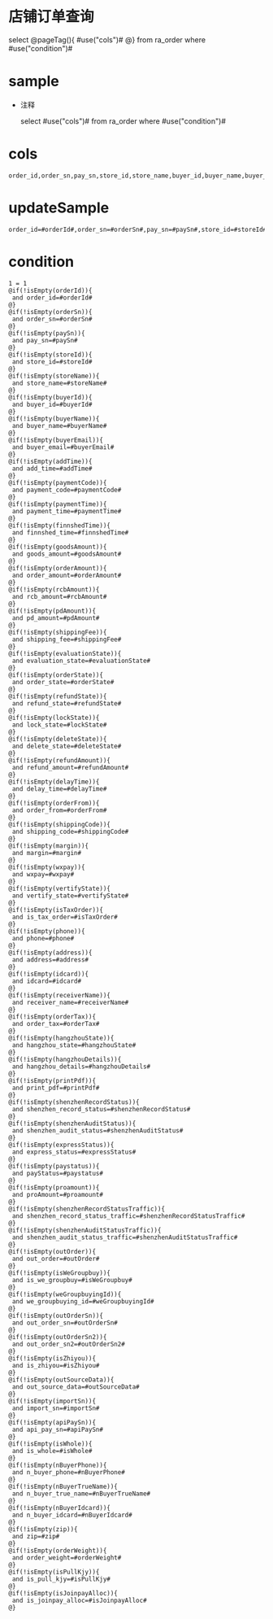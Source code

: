 店铺订单查询
===
select 
@pageTag(){
#use("cols")# 
@}
from ra_order  where  #use("condition")#

sample
===
* 注释

	select #use("cols")# from ra_order  where  #use("condition")#

cols
===
	order_id,order_sn,pay_sn,store_id,store_name,buyer_id,buyer_name,buyer_email,add_time,payment_code,payment_time,finnshed_time,goods_amount,order_amount,rcb_amount,pd_amount,shipping_fee,evaluation_state,order_state,refund_state,lock_state,delete_state,refund_amount,delay_time,order_from,shipping_code,margin,wxpay,vertify_state,is_tax_order,phone,address,idcard,receiver_name,order_tax,hangzhou_state,hangzhou_details,print_pdf,shenzhen_record_status,shenzhen_audit_status,express_status,payStatus,proAmount,shenzhen_record_status_traffic,shenzhen_audit_status_traffic,out_order,is_we_groupbuy,we_groupbuying_id,out_order_sn,out_order_sn2,is_zhiyou,out_source_data,import_sn,api_pay_sn,is_whole,n_buyer_phone,n_buyer_true_name,n_buyer_idcard,zip,order_weight,is_pull_kjy,is_joinpay_alloc

updateSample
===
	
	order_id=#orderId#,order_sn=#orderSn#,pay_sn=#paySn#,store_id=#storeId#,store_name=#storeName#,buyer_id=#buyerId#,buyer_name=#buyerName#,buyer_email=#buyerEmail#,add_time=#addTime#,payment_code=#paymentCode#,payment_time=#paymentTime#,finnshed_time=#finnshedTime#,goods_amount=#goodsAmount#,order_amount=#orderAmount#,rcb_amount=#rcbAmount#,pd_amount=#pdAmount#,shipping_fee=#shippingFee#,evaluation_state=#evaluationState#,order_state=#orderState#,refund_state=#refundState#,lock_state=#lockState#,delete_state=#deleteState#,refund_amount=#refundAmount#,delay_time=#delayTime#,order_from=#orderFrom#,shipping_code=#shippingCode#,margin=#margin#,wxpay=#wxpay#,vertify_state=#vertifyState#,is_tax_order=#isTaxOrder#,phone=#phone#,address=#address#,idcard=#idcard#,receiver_name=#receiverName#,order_tax=#orderTax#,hangzhou_state=#hangzhouState#,hangzhou_details=#hangzhouDetails#,print_pdf=#printPdf#,shenzhen_record_status=#shenzhenRecordStatus#,shenzhen_audit_status=#shenzhenAuditStatus#,express_status=#expressStatus#,payStatus=#paystatus#,proAmount=#proamount#,shenzhen_record_status_traffic=#shenzhenRecordStatusTraffic#,shenzhen_audit_status_traffic=#shenzhenAuditStatusTraffic#,out_order=#outOrder#,is_we_groupbuy=#isWeGroupbuy#,we_groupbuying_id=#weGroupbuyingId#,out_order_sn=#outOrderSn#,out_order_sn2=#outOrderSn2#,is_zhiyou=#isZhiyou#,out_source_data=#outSourceData#,import_sn=#importSn#,api_pay_sn=#apiPaySn#,is_whole=#isWhole#,n_buyer_phone=#nBuyerPhone#,n_buyer_true_name=#nBuyerTrueName#,n_buyer_idcard=#nBuyerIdcard#,zip=#zip#,order_weight=#orderWeight#,is_pull_kjy=#isPullKjy#,is_joinpay_alloc=#isJoinpayAlloc#

condition
===

	1 = 1  
	@if(!isEmpty(orderId)){
	 and order_id=#orderId#
	@}
	@if(!isEmpty(orderSn)){
	 and order_sn=#orderSn#
	@}
	@if(!isEmpty(paySn)){
	 and pay_sn=#paySn#
	@}
	@if(!isEmpty(storeId)){
	 and store_id=#storeId#
	@}
	@if(!isEmpty(storeName)){
	 and store_name=#storeName#
	@}
	@if(!isEmpty(buyerId)){
	 and buyer_id=#buyerId#
	@}
	@if(!isEmpty(buyerName)){
	 and buyer_name=#buyerName#
	@}
	@if(!isEmpty(buyerEmail)){
	 and buyer_email=#buyerEmail#
	@}
	@if(!isEmpty(addTime)){
	 and add_time=#addTime#
	@}
	@if(!isEmpty(paymentCode)){
	 and payment_code=#paymentCode#
	@}
	@if(!isEmpty(paymentTime)){
	 and payment_time=#paymentTime#
	@}
	@if(!isEmpty(finnshedTime)){
	 and finnshed_time=#finnshedTime#
	@}
	@if(!isEmpty(goodsAmount)){
	 and goods_amount=#goodsAmount#
	@}
	@if(!isEmpty(orderAmount)){
	 and order_amount=#orderAmount#
	@}
	@if(!isEmpty(rcbAmount)){
	 and rcb_amount=#rcbAmount#
	@}
	@if(!isEmpty(pdAmount)){
	 and pd_amount=#pdAmount#
	@}
	@if(!isEmpty(shippingFee)){
	 and shipping_fee=#shippingFee#
	@}
	@if(!isEmpty(evaluationState)){
	 and evaluation_state=#evaluationState#
	@}
	@if(!isEmpty(orderState)){
	 and order_state=#orderState#
	@}
	@if(!isEmpty(refundState)){
	 and refund_state=#refundState#
	@}
	@if(!isEmpty(lockState)){
	 and lock_state=#lockState#
	@}
	@if(!isEmpty(deleteState)){
	 and delete_state=#deleteState#
	@}
	@if(!isEmpty(refundAmount)){
	 and refund_amount=#refundAmount#
	@}
	@if(!isEmpty(delayTime)){
	 and delay_time=#delayTime#
	@}
	@if(!isEmpty(orderFrom)){
	 and order_from=#orderFrom#
	@}
	@if(!isEmpty(shippingCode)){
	 and shipping_code=#shippingCode#
	@}
	@if(!isEmpty(margin)){
	 and margin=#margin#
	@}
	@if(!isEmpty(wxpay)){
	 and wxpay=#wxpay#
	@}
	@if(!isEmpty(vertifyState)){
	 and vertify_state=#vertifyState#
	@}
	@if(!isEmpty(isTaxOrder)){
	 and is_tax_order=#isTaxOrder#
	@}
	@if(!isEmpty(phone)){
	 and phone=#phone#
	@}
	@if(!isEmpty(address)){
	 and address=#address#
	@}
	@if(!isEmpty(idcard)){
	 and idcard=#idcard#
	@}
	@if(!isEmpty(receiverName)){
	 and receiver_name=#receiverName#
	@}
	@if(!isEmpty(orderTax)){
	 and order_tax=#orderTax#
	@}
	@if(!isEmpty(hangzhouState)){
	 and hangzhou_state=#hangzhouState#
	@}
	@if(!isEmpty(hangzhouDetails)){
	 and hangzhou_details=#hangzhouDetails#
	@}
	@if(!isEmpty(printPdf)){
	 and print_pdf=#printPdf#
	@}
	@if(!isEmpty(shenzhenRecordStatus)){
	 and shenzhen_record_status=#shenzhenRecordStatus#
	@}
	@if(!isEmpty(shenzhenAuditStatus)){
	 and shenzhen_audit_status=#shenzhenAuditStatus#
	@}
	@if(!isEmpty(expressStatus)){
	 and express_status=#expressStatus#
	@}
	@if(!isEmpty(paystatus)){
	 and payStatus=#paystatus#
	@}
	@if(!isEmpty(proamount)){
	 and proAmount=#proamount#
	@}
	@if(!isEmpty(shenzhenRecordStatusTraffic)){
	 and shenzhen_record_status_traffic=#shenzhenRecordStatusTraffic#
	@}
	@if(!isEmpty(shenzhenAuditStatusTraffic)){
	 and shenzhen_audit_status_traffic=#shenzhenAuditStatusTraffic#
	@}
	@if(!isEmpty(outOrder)){
	 and out_order=#outOrder#
	@}
	@if(!isEmpty(isWeGroupbuy)){
	 and is_we_groupbuy=#isWeGroupbuy#
	@}
	@if(!isEmpty(weGroupbuyingId)){
	 and we_groupbuying_id=#weGroupbuyingId#
	@}
	@if(!isEmpty(outOrderSn)){
	 and out_order_sn=#outOrderSn#
	@}
	@if(!isEmpty(outOrderSn2)){
	 and out_order_sn2=#outOrderSn2#
	@}
	@if(!isEmpty(isZhiyou)){
	 and is_zhiyou=#isZhiyou#
	@}
	@if(!isEmpty(outSourceData)){
	 and out_source_data=#outSourceData#
	@}
	@if(!isEmpty(importSn)){
	 and import_sn=#importSn#
	@}
	@if(!isEmpty(apiPaySn)){
	 and api_pay_sn=#apiPaySn#
	@}
	@if(!isEmpty(isWhole)){
	 and is_whole=#isWhole#
	@}
	@if(!isEmpty(nBuyerPhone)){
	 and n_buyer_phone=#nBuyerPhone#
	@}
	@if(!isEmpty(nBuyerTrueName)){
	 and n_buyer_true_name=#nBuyerTrueName#
	@}
	@if(!isEmpty(nBuyerIdcard)){
	 and n_buyer_idcard=#nBuyerIdcard#
	@}
	@if(!isEmpty(zip)){
	 and zip=#zip#
	@}
	@if(!isEmpty(orderWeight)){
	 and order_weight=#orderWeight#
	@}
	@if(!isEmpty(isPullKjy)){
	 and is_pull_kjy=#isPullKjy#
	@}
	@if(!isEmpty(isJoinpayAlloc)){
	 and is_joinpay_alloc=#isJoinpayAlloc#
	@}
	
	